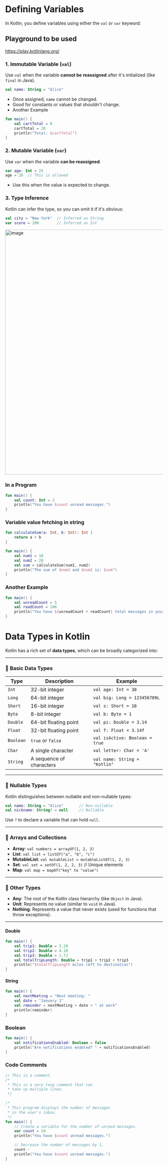 

# Defining Variables

In Kotlin, you define variables using either the `val` or `var` keyword:

## Playground to be used
https://play.kotlinlang.org/

### 1. **Immutable Variable (`val`)**
Use `val` when the variable **cannot be reassigned** after it's initialized (like `final` in Java).

```kotlin
val name: String = "Alice"
```

- Once assigned, `name` cannot be changed.
- Good for constants or values that shouldn't change.
- Another Example
```kotlin
fun main() {
    val cartTotal = 0
    cartTotal = 20
    println("Total: $cartTotal")
}
```

### 2. **Mutable Variable (`var`)**
Use `var` when the variable **can be reassigned**.

```kotlin
var age: Int = 25
age = 26  // This is allowed
```

- Use this when the value is expected to change.

### 3. **Type Inference**
Kotlin can infer the type, so you can omit it if it's obvious:

```kotlin
val city = "New York"  // Inferred as String
var score = 100        // Inferred as Int
```

<img width="780" alt="image" src="https://github.com/user-attachments/assets/f2504214-1a03-4ec5-aee1-accbc3c6a44d" />

### In a Program
```kotlin
fun main() {
    val count: Int = 2
    println("You have $count unread messages.")
}
```

### Variable value fetching in string
```kotlin
fun calculateSum(a: Int, b: Int): Int {
    return a + b
}

fun main() {
    val num1 = 10
    val num2 = 20
    val sum = calculateSum(num1, num2)
    println("The sum of $num1 and $num2 is: $sum")
}
```

### Another Example
```kotlin
fun main() {
    val unreadCount = 5
    val readCount = 100
    println("You have ${unreadCount + readCount} total messages in your inbox.")
}
```



# Data Types in Kotlin

Kotlin has a rich set of **data types**, which can be broadly categorized into:

---

### 🔹 **Basic Data Types**

| Type       | Description                     | Example             |
|------------|----------------------------------|---------------------|
| `Int`      | 32-bit integer                   | `val age: Int = 30` |
| `Long`     | 64-bit integer                   | `val big: Long = 123456789L` |
| `Short`    | 16-bit integer                   | `val s: Short = 10` |
| `Byte`     | 8-bit integer                    | `val b: Byte = 1`   |
| `Double`   | 64-bit floating point            | `val pi: Double = 3.14` |
| `Float`    | 32-bit floating point            | `val f: Float = 3.14f` |
| `Boolean`  | `true` or `false`                | `val isActive: Boolean = true` |
| `Char`     | A single character               | `val letter: Char = 'A'` |
| `String`   | A sequence of characters         | `val name: String = "Kotlin"` |

---

### 🔹 **Nullable Types**
Kotlin distinguishes between nullable and non-nullable types:

```kotlin
val name: String = "Alice"       // Non-nullable
val nickname: String? = null     // Nullable
```

Use `?` to declare a variable that can hold `null`.

---

### 🔹 **Arrays and Collections**

- **Array**: `val numbers = arrayOf(1, 2, 3)`
- **List**: `val list = listOf("a", "b", "c")`
- **MutableList**: `val mutableList = mutableListOf(1, 2, 3)`
- **Set**: `val set = setOf(1, 2, 2, 3)` // Unique elements
- **Map**: `val map = mapOf("key" to "value")`

---

### 🔹 **Other Types**

- **Any**: The root of the Kotlin class hierarchy (like `Object` in Java).
- **Unit**: Represents no value (similar to `void` in Java).
- **Nothing**: Represents a value that never exists (used for functions that throw exceptions).

---

#### Double 
```kotlin
fun main() {
    val trip1: Double = 3.20
    val trip2: Double = 4.10
    val trip3: Double = 1.72
    val totalTripLength: Double = trip1 + trip2 + trip3
    println("$totalTripLength miles left to destination")
}
```

#### String
```kotlin
fun main() {
    val nextMeeting = "Next meeting: "
    val date = "January 1"
    val reminder = nextMeeting + date + " at work"
    println(reminder)
}
```

### Boolean
```kotlin
fun main() {
    val notificationsEnabled: Boolean = false
    println("Are notifications enabled? " + notificationsEnabled)
}
```

### Code Comments
```kotlin
// This is a comment.
/*
 * This is a very long comment that can
 * take up multiple lines.
 */

/*
 * This program displays the number of messages
 * in the user's inbox.
 */
fun main() {
    // Create a variable for the number of unread messages.
    var count = 10
    println("You have $count unread messages.")

    // Decrease the number of messages by 1.
    count--
    println("You have $count unread messages.")
}
```

